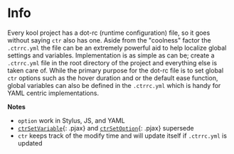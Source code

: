 # Info
<div class="te-verified"></div>

Every kool project has a dot-rc (runtime configuration) file, so it goes without saying `ctr` also has one. Aside from the "coolness" factor the `.ctrrc.yml` the file can be an extremely powerful aid to help localize global settings and variables. Implementation is as simple as can be; create a `.ctrrc.yml` file in the root directory of the project and everything else is taken care of. While the primary purpose for the dot-rc file is to set global `ctr` options such as the hover duration and or the default ease function, global variables can also be defined in the `.ctrrc.yml` which is handy for YAML centric implementations.

__Notes__

+ `option` work in Stylus, JS, and YAML
+ [`ctrSetVariable`](../helpers/set.md#ctrsetvariable){: .pjax} and [`ctrSetOption`](../helpers/set.md#ctrsetoption){: .pjax} supersede
+ `ctr` keeps track of the modify time and will update itself if `.ctrrc.yml` is updated

<div class="cf"></div>
<div class="end"></div>

